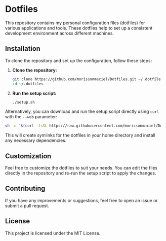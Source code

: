 # Dotfiles

This repository contains my personal configuration files (dotfiles) for various applications and tools. These dotfiles help to set up a consistent development environment across different machines.

## Installation

To clone the repository and set up the configuration, follow these steps:

1. **Clone the repository:**

    ```sh
    git clone https://github.com/morissonmaciel/Dotfiles.git ~/.dotfiles
    cd ~/.dotfiles
    ```

2. **Run the setup script:**

    ```sh
    ./setup.sh
    ```

Alternatively, you can download and run the setup script directly using `curl` with the `--web` parameter:

  ```sh
  sh -c "$(curl -fsSL https://raw.githubusercontent.com/morissonmaciel/Dotfiles/main/setup.sh)" -- --web
  ```

This will create symlinks for the dotfiles in your home directory and install any necessary dependencies.

## Customization

Feel free to customize the dotfiles to suit your needs. You can edit the files directly in the repository and re-run the setup script to apply the changes.

## Contributing

If you have any improvements or suggestions, feel free to open an issue or submit a pull request.

## License

This project is licensed under the MIT License.
